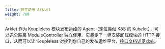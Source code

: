 ```yaml
---
title: 独立使用 Arklet
weight: 700
---
```


Arklet 作为 Koupleless 模块发布运维的 Agent（定位类似 K8S 的 Kubelet），可以完全脱离 ModuleController 独立使用。它暴露了一组安装卸载模块的 HTTP 接口，从而可以让 Koupleless 对接到您自己的发布运维平台，[接口文档详见此处](https://github.com/koupleless/koupleless/blob/feature.arklet_v1/arklet/README.md)。


<br/>
<br/>
